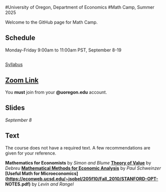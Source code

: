 #University of Oregon, Department of Economics
#Math Camp, Summer 2025

Welcome to the GitHub page for Math Camp.

## Schedule

Monday-Friday 9:00am to 11:00am PST, September 8-19

## 
[Syllabus](https://github.com/phonycoalition/UO-Econ-Math-Camp---Summer-2025/blob/main/MathCamp_Syllabus.pdf)

## [Zoom Link](https://uoregon.zoom.us/j/91841648894)

You **must** join from your **@uoregon.edu** account.

## Slides

*September 8*

## Text

The course does not have a required text. A few recommendations are given for 
your reference.

**Mathematics for Economists** by *Simon and Blume*
**[Theory of 
Value](https://cowles.yale.edu/sites/default/files/2022-09/m17-all.pdf)** by 
*Debreu*
**[Mathematical Methods for Economic 
Analysis](https://www.academia.edu/download/45581958/mathnotes.pdf)** by *Paul 
Schweinzer*
**[Useful Math for 
Microeconomics](https://econweb.ucsd.edu/~jsobel/205f10/Fall_2010/STANFORD-OPT-
NOTES.pdf)** by *Levin and Rangel*
